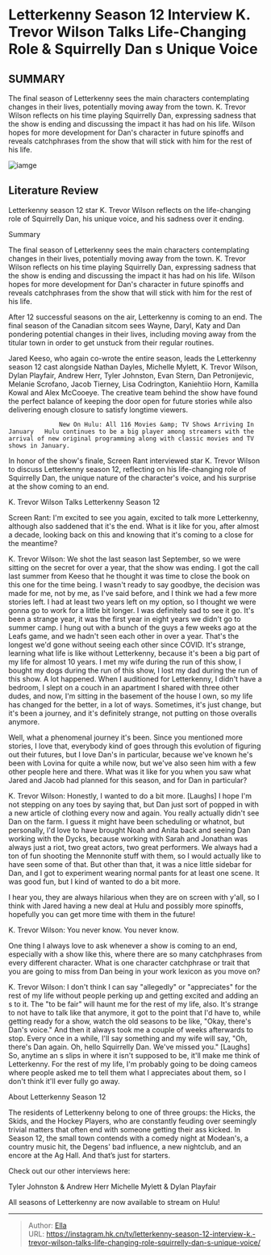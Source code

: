 # Letterkenny Season 12 Interview K. Trevor Wilson Talks Life-Changing Role &amp; Squirrelly Dan s Unique Voice


## SUMMARY 



  The final season of Letterkenny sees the main characters contemplating changes in their lives, potentially moving away from the town.   K. Trevor Wilson reflects on his time playing Squirrelly Dan, expressing sadness that the show is ending and discussing the impact it has had on his life.   Wilson hopes for more development for Dan&#39;s character in future spinoffs and reveals catchphrases from the show that will stick with him for the rest of his life.  

![iamge]()

## Literature Review
Letterkenny season 12 star K. Trevor Wilson reflects on the life-changing role of Squirrelly Dan, his unique voice, and his sadness over it ending.


Summary

  The final season of Letterkenny sees the main characters contemplating changes in their lives, potentially moving away from the town.   K. Trevor Wilson reflects on his time playing Squirrelly Dan, expressing sadness that the show is ending and discussing the impact it has had on his life.   Wilson hopes for more development for Dan&#39;s character in future spinoffs and reveals catchphrases from the show that will stick with him for the rest of his life.  





After 12 successful seasons on the air, Letterkenny is coming to an end. The final season of the Canadian sitcom sees Wayne, Daryl, Katy and Dan pondering potential changes in their lives, including moving away from the titular town in order to get unstuck from their regular routines.




Jared Keeso, who again co-wrote the entire season, leads the Letterkenny season 12 cast alongside Nathan Dayles, Michelle Mylett, K. Trevor Wilson, Dylan Playfair, Andrew Herr, Tyler Johnston, Evan Stern, Dan Petronijevic, Melanie Scrofano, Jacob Tierney, Lisa Codrington, Kaniehtiio Horn, Kamilla Kowal and Alex McCooeye. The creative team behind the show have found the perfect balance of keeping the door open for future stories while also delivering enough closure to satisfy longtime viewers.

                  New On Hulu: All 116 Movies &amp; TV Shows Arriving In January   Hulu continues to be a big player among streamers with the arrival of new original programming along with classic movies and TV shows in January.    

In honor of the show&#39;s finale, Screen Rant interviewed star K. Trevor Wilson to discuss Letterkenny season 12, reflecting on his life-changing role of Squirrelly Dan, the unique nature of the character&#39;s voice, and his surprise at the show coming to an end.





 K. Trevor Wilson Talks Letterkenny Season 12 
          

Screen Rant: I&#39;m excited to see you again, excited to talk more Letterkenny, although also saddened that it&#39;s the end. What is it like for you, after almost a decade, looking back on this and knowing that it&#39;s coming to a close for the meantime?


K. Trevor Wilson: We shot the last season last September, so we were sitting on the secret for over a year, that the show was ending. I got the call last summer from Keeso that he thought it was time to close the book on this one for the time being. I wasn&#39;t ready to say goodbye, the decision was made for me, not by me, as I&#39;ve said before, and I think we had a few more stories left. I had at least two years left on my option, so I thought we were gonna go to work for a little bit longer.
I was definitely sad to see it go. It&#39;s been a strange year, it was the first year in eight years we didn&#39;t go to summer camp. I hung out with a bunch of the guys a few weeks ago at the Leafs game, and we hadn&#39;t seen each other in over a year. That&#39;s the longest we&#39;d gone without seeing each other since COVID. It&#39;s strange, learning what life is like without Letterkenny, because it&#39;s been a big part of my life for almost 10 years.
I met my wife during the run of this show, I bought my dogs during the run of this show, I lost my dad during the run of this show. A lot happened. When I auditioned for Letterkenny, I didn&#39;t have a bedroom, I slept on a couch in an apartment I shared with three other dudes, and now, I&#39;m sitting in the basement of the house I own, so my life has changed for the better, in a lot of ways. Sometimes, it&#39;s just change, but it&#39;s been a journey, and it&#39;s definitely strange, not putting on those overalls anymore.





Well, what a phenomenal journey it&#39;s been. Since you mentioned more stories, I love that, everybody kind of goes through this evolution of figuring out their futures, but I love Dan&#39;s in particular, because we&#39;ve known he&#39;s been with Lovina for quite a while now, but we&#39;ve also seen him with a few other people here and there. What was it like for you when you saw what Jared and Jacob had planned for this season, and for Dan in particular?


K. Trevor Wilson: Honestly, I wanted to do a bit more. [Laughs] I hope I&#39;m not stepping on any toes by saying that, but Dan just sort of popped in with a new article of clothing every now and again. You really actually didn&#39;t see Dan on the farm. I guess it might have been scheduling or whatnot, but personally, I&#39;d love to have brought Noah and Anita back and seeing Dan working with the Dycks, because working with Sarah and Jonathan was always just a riot, two great actors, two great performers.
We always had a ton of fun shooting the Mennonite stuff with them, so I would actually like to have seen some of that. But other than that, it was a nice little sidebar for Dan, and I got to experiment wearing normal pants for at least one scene. It was good fun, but I kind of wanted to do a bit more.





I hear you, they are always hilarious when they are on screen with y&#39;all, so I think with Jared having a new deal at Hulu and possibly more spinoffs, hopefully you can get more time with them in the future!


K. Trevor Wilson: You never know. You never know.


          

One thing I always love to ask whenever a show is coming to an end, especially with a show like this, where there are so many catchphrases from every different character. What is one character catchphrase or trait that you are going to miss from Dan being in your work lexicon as you move on?


K. Trevor Wilson: I don&#39;t think I can say &#34;allegedly&#34; or &#34;appreciates&#34; for the rest of my life without people perking up and getting excited and adding an s to it. The &#34;to be fair&#34; will haunt me for the rest of my life, also. It&#39;s strange to not have to talk like that anymore, it got to the point that I&#39;d have to, while getting ready for a show, watch the old seasons to be like, &#34;Okay, there&#39;s Dan&#39;s voice.&#34; And then it always took me a couple of weeks afterwards to stop.
Every once in a while, I&#39;ll say something and my wife will say, &#34;Oh, there&#39;s Dan again. Oh, hello Squirrelly Dan. We&#39;ve missed you.&#34; [Laughs] So, anytime an s slips in where it isn&#39;t supposed to be, it&#39;ll make me think of Letterkenny. For the rest of my life, I&#39;m probably going to be doing cameos where people asked me to tell them what I appreciates about them, so I don&#39;t think it&#39;ll ever fully go away.







 About Letterkenny Season 12 
         

The residents of Letterkenny belong to one of three groups: the Hicks, the Skids, and the Hockey Players, who are constantly feuding over seemingly trivial matters that often end with someone getting their ass kicked. In Season 12, the small town contends with a comedy night at Modean&#39;s, a country music hit, the Degens&#39; bad influence, a new nightclub, and an encore at the Ag Hall. And that’s just for starters.

Check out our other interviews here:

  Tyler Johnston &amp; Andrew Herr   Michelle Mylett &amp; Dylan Playfair  



All seasons of Letterkenny are now available to stream on Hulu!









---

> Author: [Ella](https://instagram.hk.cn/)  
> URL: https://instagram.hk.cn/tv/letterkenny-season-12-interview-k.-trevor-wilson-talks-life-changing-role-squirrelly-dan-s-unique-voice/  

